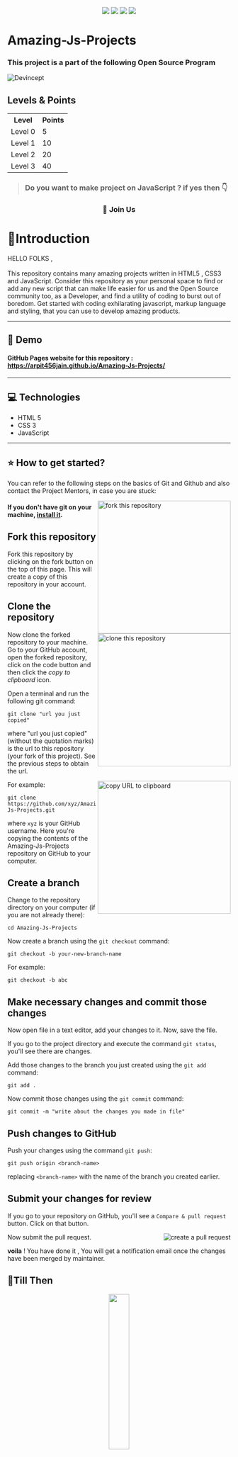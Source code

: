 
<div align="center">

<a href="https://github.com/arpit4567jain/Amazing-Js-Projects/issues"><img src="https://img.shields.io/github/issues/arpit4567jain/Amazing-Js-Projects"></a>
<a href="https://github.com/arpit4567jain/Amazing-Js-Projects/pulls"><img src="https://img.shields.io/github/issues-pr/arpit4567jain/Amazing-Js-Projects"></a>
<a href="https://github.com/arpit4567jain/Amazing-Js-Projects/network/members"><img src="https://img.shields.io/github/forks/arpit4567jain/Amazing-Js-Projects"></a>
<a href="https://github.com/arpit4567jain/Amazing-Js-Projects/stargazers"><img src="https://img.shields.io/github/stars/arpit4567jain/Amazing-Js-Projects"></a>

</div>


#  Amazing-Js-Projects
### This project is a part of the following Open Source Program
  
  ![Devincept](https://user-images.githubusercontent.com/56088741/123548852-1ef59d00-d784-11eb-8e39-255e0c3e97d5.gif)
  
  <h2>Levels & Points</h2>
<table>
  <tr>
    <th>Level</th>
    <th>Points</th> 
  </tr>
  <tr>
    <td>Level 0</td>
    <td>5</td>
  </tr>
  <tr>
    <td>Level 1</td>
    <td>10</td>
  </tr>
  <tr>
    <td>Level 2</td>
    <td>20</td>
  </tr>
  <tr>
    <td>Level 3</td>
    <td>40</td>
  </tr>
</table>


>### Do you want to make project on JavaScript ? if yes then :point_down:	

 <h3 align="center">
    <a>👋  <strong>Join Us</strong> </a>
 </h3>
    
    
# 📌Introduction
HELLO FOLKS , <br><br>
     This repository contains many amazing projects written in HTML5 , CSS3 and JavaScript.  Consider this repository as your personal space to find or add any new script that can make life easier for us and the Open Source community too, as a Developer, and find a utility of coding to burst out of boredom. Get started with coding exhilarating javascript, markup language and styling, that you can use to develop amazing products.

<hr>

## 🎥 Demo 
#### GitHub Pages website for this repository : https://arpit456jain.github.io/Amazing-Js-Projects/

<hr>
 
## 💻 Technologies

- HTML 5
- CSS 3
- JavaScript
<hr>

## ⭐ How to get started?

You can refer to the following steps  on the basics of Git and Github and also contact the Project Mentors, in case you are stuck:

<img align="right" width="300" src="https://firstcontributions.github.io/assets/Readme/fork.png" alt="fork this repository" />

#### If you don't have git on your machine, [install it](https://help.github.com/articles/set-up-git/).

## Fork this repository

Fork this repository by clicking on the fork button on the top of this page.
This will create a copy of this repository in your account.

## Clone the repository

<img align="right" width="300" src="https://firstcontributions.github.io/assets/Readme/clone.png" alt="clone this repository" />

Now clone the forked repository to your machine. Go to your GitHub account, open the forked repository, click on the code button and then click the _copy to clipboard_ icon.

Open a terminal and run the following git command:

```
git clone "url you just copied"
```

where "url you just copied" (without the quotation marks) is the url to this repository (your fork of this project). See the previous steps to obtain the url.

<img align="right" width="300" src="https://firstcontributions.github.io/assets/Readme/copy-to-clipboard.png" alt="copy URL to clipboard" />

For example:

```
git clone https://github.com/xyz/Amazing-Js-Projects.git
```

where `xyz` is your GitHub username. Here you're copying the contents of the Amazing-Js-Projects repository on GitHub to your computer.

## Create a branch

Change to the repository directory on your computer (if you are not already there):

```
cd Amazing-Js-Projects
```

Now create a branch using the `git checkout` command:

```
git checkout -b your-new-branch-name
```

For example:

```
git checkout -b abc
```

## Make necessary changes and commit those changes

Now open file in a text editor, add your changes to it. Now, save the file.


If you go to the project directory and execute the command `git status`, you'll see there are changes.

Add those changes to the branch you just created using the `git add` command:

```
git add .
```

Now commit those changes using the `git commit` command:

```
git commit -m "write about the changes you made in file"
```



## Push changes to GitHub

Push your changes using the command `git push`:

```
git push origin <branch-name>
```

replacing `<branch-name>` with the name of the branch you created earlier.

## Submit your changes for review

If you go to your repository on GitHub, you'll see a `Compare & pull request` button. Click on that button.

<img style="float: right;" src="https://firstcontributions.github.io/assets/Readme/compare-and-pull.png" alt="create a pull request" />

Now submit the pull request.

**voila** ! You have done it , You will get a notification email once the changes have been merged by maintainer.



## 📌Till Then 
<p align="center"><img src="http://www.gurpreetsaluja.com/wp-content/uploads/2016/05/always-keep-learning.png" width=30%></p>
<hr>

 <h1 align=center> Project Admin ❤️ </h1>
<p align="center">
<table>
  <tbody><tr>
 <td align="center"><a href="https://github.com/arpit456jain"><img alt="" src="https://avatars.githubusercontent.com/arpit456jain" width="100px;"><br><sub><b> Arpit Jain </b></sub></a><br><a href="https://github.com/arpit456jain/Cool-Front-End_Templates/commits?author=arpit456jain" title="Code">💻 </a></td> </a></td>

</tbody></table>

<h1 align=center> Mentor 😃 </h1>
<p align="center">

<table>
  <tbody><tr>
    <td align="center"><a href="https://github.com/ankitapuri"><img alt="" src="https://avatars.githubusercontent.com/ankitapuri" width="100px;"><br><sub><b> Ankita Puri</b></sub></a><br></td></a></td>
  </tr>
</tbody></table>

<h2 align=center> ✨ Contributors </h2>

Thanks go to these **Wonderful People** 👨🏻‍💻:      🚀 **Contributions** of any kind are welcome! 

<table>
	<tr>
		 <td>
  		<a href="https://github.com/arpit456jain/Amazing-Js-Projects/graphs/contributors">
  			<img src="https://contributors-img.web.app/image?repo=arpit456jain/Amazing-Js-Projects" />
  		</a>
		</td>
	</tr>
</table>

<hr>

<h1 align=center>Happy Coding 👨‍💻 </h1>
## 💬Join Our CodeSmashers Community

Join -  https://discord.gg/gtYUZQSjTt

show some ❤️&nbsp; by giving the star to this repo
